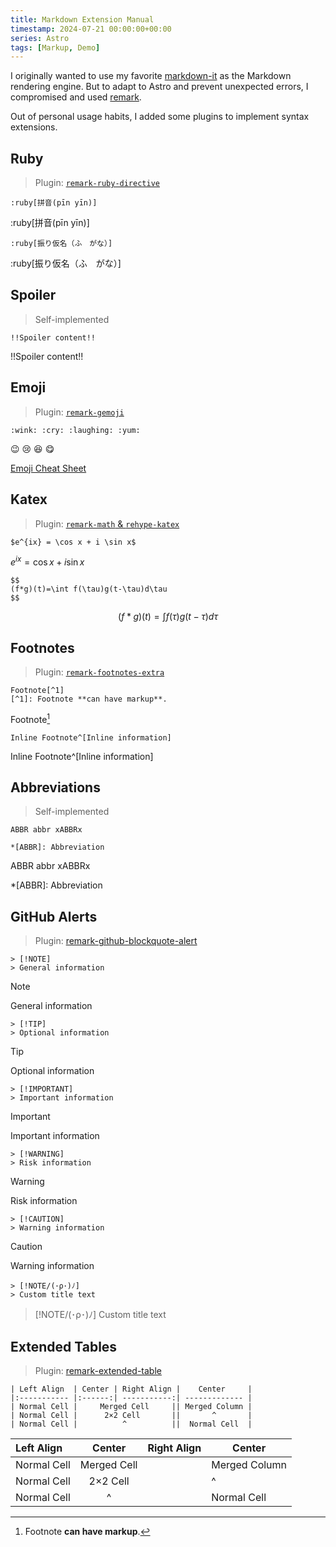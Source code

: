 ```yaml
---
title: Markdown Extension Manual
timestamp: 2024-07-21 00:00:00+00:00
series: Astro
tags: [Markup, Demo]
---
```


I originally wanted to use my favorite [markdown-it](https://github.com/markdown-it/markdown-it) as the Markdown rendering engine. But to adapt to Astro and prevent unexpected errors, I compromised and used [remark](https://github.com/remarkjs/remark).

Out of personal usage habits, I added some plugins to implement syntax extensions.

## Ruby

> Plugin: [`remark-ruby-directive`](https://github.com/brklntmhwk/remark-ruby-directive)

```
:ruby[拼音(pīn yīn)]
```

:ruby[拼音(pīn yīn)]

```
:ruby[振り仮名（ふ　がな）]
```

:ruby[振り仮名（ふ　がな）]

## Spoiler

> Self-implemented

```
!!Spoiler content!!
```

!!Spoiler content!!

## Emoji

> Plugin: [`remark-gemoji`](https://github.com/remarkjs/remark-gemoji)

```
:wink: :cry: :laughing: :yum:
```

:wink: :cry: :laughing: :yum:

[Emoji Cheat Sheet](https://github.com/ikatyang/emoji-cheat-sheet?tab=readme-ov-file#table-of-contents)

## Katex

> Plugin: [`remark-math` & `rehype-katex`](https://github.com/remarkjs/remark-math)

```
$e^{ix} = \cos x + i \sin x$
```

$e^{ix} = \cos x + i \sin x$

```
$$
(f*g)(t)=\int f(\tau)g(t-\tau)d\tau
$$
```

$$
(f*g)(t)=\int f(\tau)g(t-\tau)d\tau
$$

## Footnotes

> Plugin: [`remark-footnotes-extra`](https://github.com/miaobuao/remark-footnotes-extra)

```
Footnote[^1]
[^1]: Footnote **can have markup**.
```

Footnote[^1]
[^1]: Footnote **can have markup**.

```
Inline Footnote^[Inline information]
```

Inline Footnote^[Inline information]

## Abbreviations

> Self-implemented

```
ABBR abbr xABBRx

*[ABBR]: Abbreviation
```

ABBR abbr xABBRx

*[ABBR]: Abbreviation

## GitHub Alerts

> Plugin: [remark-github-blockquote-alert](https://github.com/jaywcjlove/remark-github-blockquote-alert)

```
> [!NOTE]
> General information
```

> [!NOTE]
> General information

```
> [!TIP]
> Optional information
```

> [!TIP]
> Optional information

```
> [!IMPORTANT]
> Important information
```

> [!IMPORTANT]
> Important information

```
> [!WARNING]
> Risk information
```

> [!WARNING]
> Risk information

```
> [!CAUTION]
> Warning information
```

> [!CAUTION]
> Warning information

```
> [!NOTE/(･ρ･)ﾉ]
> Custom title text
```

> [!NOTE/(･ρ･)ﾉ]
> Custom title text

## Extended Tables

> Plugin: [remark-extended-table](https://github.com/wataru-chocola/remark-extended-table)

```
| Left Align  | Center | Right Align |    Center     |
|:----------- |:------:| -----------:| ------------- |
| Normal Cell |     Merged Cell     || Merged Column |
| Normal Cell |      2×2 Cell       ||       ^       |
| Normal Cell |          ^          ||  Normal Cell  |
```

| Left Align | Center | Right Align | Center |
|:- |:-:| -:| - |
| Normal Cell | Merged Cell || Merged Column |
| Normal Cell | 2×2 Cell ||^|
| Normal Cell | ^ || Normal Cell |
